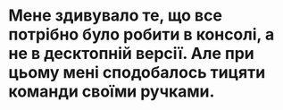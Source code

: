 # Мене здивувало те, що все потрібно було робити в консолі, а не в десктопній версії. Але при цьому мені сподобалось тицяти команди своїми ручками.

